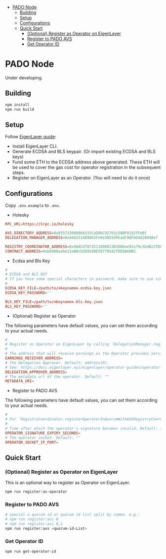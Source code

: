 - [PADO Node](#pado-node)
  - [Building](#building)
  - [Setup](#setup)
  - [Configurations](#configurations)
  - [Quick Start](#quick-start)
    - [(Optional) Register as Operator on EigenLayer](#optional-register-as-operator-on-eigenlayer)
    - [Register to PADO AVS](#register-to-pado-avs)
    - [Get Operator ID](#get-operator-id)


# PADO Node


Under developing.


## Building


```sh
npm install
npm run build
```

## Setup

Follow [EigenLayer guide](https://docs.eigenlayer.xyz/eigenlayer/operator-guides/operator-installation):
- Install EigenLayer CLI.
- Generate ECDSA and BLS keypair. (Or import existing ECDSA and BLS keys)
- Fund some ETH to the ECDSA address above generated. These ETH will be used to cover the gas cost for operator registration in the subsequent steps.
- Register on EigenLayer as an Operator. (You will need to do it once)


## Configurations

Copy `.env.example` to `.env`.


- Holesky

```conf
RPC_URL=https://1rpc.io/holesky

AVS_DIRECTORY_ADDRESS=0x055733000064333CaDDbC92763c58BF0192fFeBf
DELEGATION_MANAGER_ADDRESS=0xA44151489861Fe9e3055d95adC98FbD462B948e7

REGISTRY_COORDINATOR_ADDRESS=0x9A8Cd787251189ED13B188Dae92a79c3b4B23fDF
CONTRACT_ADDRESS=0xb6988aebe11e88cb2D93d9E557795A2fDE68A8B5
```

- Ecdsa and Bls Key

```conf
#
# ECDSA and BLS KEY
# If you have some special characters in password, make sure to use single quotes
#
ECDSA_KEY_FILE=/path/to/<keyname>.ecdsa.key.json
ECDSA_KEY_PASSWORD=''

BLS_KEY_FILE=/path/to/<keyname>.bls.key.json
BLS_KEY_PASSWORD=''
```

- (Optional) Register as Operator

The following parameters have default values, you can set them according to your actual needs.

```conf
#
# Register as Operator on EigenLayer by calling `DelegationManager.registerAsOperator`
#
# The address that will receive earnings as the Operator provides services to AVSs. Default: wallet.address
EARNINGS_RECEIVER_ADDRESS=
# The Delegation Approver. Default: address(0).
# See: https://docs.eigenlayer.xyz/eigenlayer/operator-guides/operator-installation#delegationapprover-design-patterns
DELEGATION_APPROVER_ADDRESS=
# The metadata url of the operator. Default: ""
METADATA_URI=
```


- Register to PADO AVS

The following parameters have default values, you can set them according to your actual needs.

```conf
#
# For `RegistryCoordinator.registerOperatorInQuorumWithAVSRegistryCoordinator`
#
# Time after which the operator's signature becomes invalid. Default: 3600
OPERATOR_SIGNATURE_EXPIRY_SECONDS=
# The operator socket. Default: ""
OPERATOR_SOCKET_IP_PORT=
```


## Quick Start


### (Optional) Register as Operator on EigenLayer

This is an optional way to register as Operator on EigenLayer.

```sh
npm run register:as-operator
```

### Register to PADO AVS

```sh
# special a quorum id or quorum id list split by comma. e.g.:
# npm run register:avs 0
# npm run register:avs 0,1
npm run register:avs <quorum-id-List>
```

### Get Operator ID

```sh
npm run get-operator-id
```
